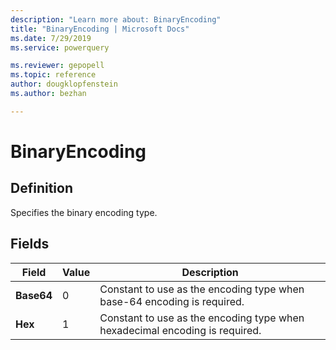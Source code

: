 ```yaml
---
description: "Learn more about: BinaryEncoding"
title: "BinaryEncoding | Microsoft Docs"
ms.date: 7/29/2019
ms.service: powerquery

ms.reviewer: gepopell
ms.topic: reference
author: dougklopfenstein
ms.author: bezhan

---
```

# BinaryEncoding

## Definition

Specifies the binary encoding type.

## Fields

|Field|Value|Description|  
|------------|---|---------------|  
|<a id="binaryencoding-base64"></a>**Base64**|0|Constant to use as the encoding type when base-64 encoding is required.|
|<a id="binaryencoding-hex"></a>**Hex**|1|Constant to use as the encoding type when hexadecimal encoding is required.|
